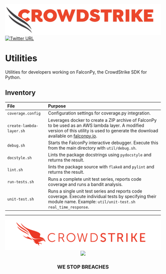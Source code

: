 ![CrowdStrike Falcon](https://raw.githubusercontent.com/CrowdStrike/falconpy/main/docs/asset/cs-logo.png)<br/>[![Twitter URL](https://img.shields.io/twitter/url?label=Follow%20%40CrowdStrike&style=social&url=https%3A%2F%2Ftwitter.com%2FCrowdStrike)](https://twitter.com/CrowdStrike)<br/>

# Utilities
Utilities for developers working on FalconPy, the CrowdStrike SDK for Python.

## Inventory

| File | Purpose |
| :--- | :--- |
| `coverage.config` | Configuration settings for coverage.py integration. |
| `create-lambda-layer.sh` | Leverages docker to create a ZIP archive of FalconPy to be used as an AWS lambda layer. A modified version of this utility is used to generate the download available on [falconpy.io](https://falconpy.io/downloads/falconpy-layer.zip). |
| `debug.sh` | Starts the FalconPy interactive debugger. Execute this from the main directory with `util/debug.sh`. |
| `docstyle.sh` | Lints the package docstrings using `pydocstyle` and returns the result. |
| `lint.sh` | lints the package source with `flake8` and `pylint` and returns the result. |
| `run-tests.sh` | Runs a complete unit test series, reports code coverage and runs a bandit analysis. |
| `unit-test.sh` | Runs a single unit test series and reports code coverage. Execute individual tests by specifying their module name. Example: `util/unit-test.sh real_time_response`. |

---


<p align="center"><img src="https://raw.githubusercontent.com/CrowdStrike/falconpy/main/docs/asset/cs-logo-footer.png"><BR/><img width="350px" src="../docs/asset/adversary-jackal.png"></P>
<h3><P align="center">WE STOP BREACHES</P></h3>